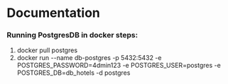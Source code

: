 # Documentation
### Running PostgresDB in docker steps:
1. docker pull postgres
2. docker run --name db-postgres -p 5432:5432 -e POSTGRES_PASSWORD=4dmin123 -e POSTGRES_USER=postgres -e POSTGRES_DB=db_hotels -d postgres
